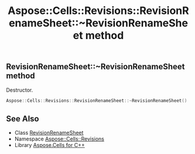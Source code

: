﻿---
title: Aspose::Cells::Revisions::RevisionRenameSheet::~RevisionRenameSheet method
linktitle: ~RevisionRenameSheet
second_title: Aspose.Cells for C++ API Reference
description: 'Aspose::Cells::Revisions::RevisionRenameSheet::~RevisionRenameSheet method. Destructor in C++.'
type: docs
weight: 200
url: /cpp/aspose.cells.revisions/revisionrenamesheet/~revisionrenamesheet/
---
## RevisionRenameSheet::~RevisionRenameSheet method


Destructor.

```cpp
Aspose::Cells::Revisions::RevisionRenameSheet::~RevisionRenameSheet()
```

## See Also

* Class [RevisionRenameSheet](../)
* Namespace [Aspose::Cells::Revisions](../../)
* Library [Aspose.Cells for C++](../../../)
